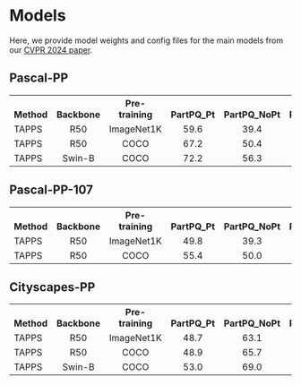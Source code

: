# Models

Here, we provide model weights and config files for the main models from our [CVPR 2024 paper](https://openaccess.thecvf.com/content/CVPR2024/html/de_Geus_Task-aligned_Part-aware_Panoptic_Segmentation_through_Joint_Object-Part_Representations_CVPR_2024_paper.html).

## Pascal-PP
<table><tbody>
<!-- START TABLE -->
<!-- TABLE HEADER -->
<th valign="bottom">Method</th>
<th valign="bottom">Backbone</th>
<th valign="bottom">Pre-training</th>
<th valign="bottom">PartPQ_Pt</th>
<th valign="bottom">PartPQ_NoPt</th>
<th valign="bottom">PartPQ_All</th>
<th valign="bottom">PartSQ_Pt</th>
<th valign="bottom">PQ</th>
<th valign="bottom">config</th>
<th valign="bottom">model</th>
<!-- TABLE BODY -->
<tr><td align="left">TAPPS</td>
<td align="center">R50</td>
<td align="center">ImageNet1K</td>
<td align="center">59.6</td>
<td align="center">39.4</td>
<td align="center">44.6</td>
<td align="center">74.3</td>
<td align="center">47.1</td>
<td align="center"><a href="configs/pascal/pps/tapps_pascal_r50_in1kinit.yaml">config</a>
<td align="center"><a href="https://huggingface.co/ddegeus/TAPPS/blob/main/tapps_pascal_r50_in1kinit.bin">model</a></td>
</tr>
<tr><td align="left">TAPPS</td>
<td align="center">R50</td>
<td align="center">COCO</td>
<td align="center">67.2</td>
<td align="center">50.4</td>
<td align="center">54.7</td>
<td align="center">75.1</td>
<td align="center">57.7</td>
<td align="center"><a href="configs/pascal/pps/tapps_pascal_r50_cocoinit.yaml">config</a>
<td align="center"><a href="https://huggingface.co/ddegeus/TAPPS/blob/main/tapps_pascal_r50_cocoinit.bin">model</a></td>
</tr>
<tr><td align="left">TAPPS</td>
<td align="center">Swin-B</td>
<td align="center">COCO</td>
<td align="center">72.2</td>
<td align="center">56.3</td>
<td align="center">60.4</td>
<td align="center">78.1</td>
<td align="center">63.0</td>
<td align="center"><a href="configs/pascal/pps/tapps_pascal_swinb_cocoinit.yaml">config</a>
<td align="center"><a href="https://huggingface.co/ddegeus/TAPPS/blob/main/tapps_pascal_swinb_cocoinit.bin">model</a></td>
</tr>
</tbody></table>

## Pascal-PP-107
<table><tbody>
<!-- START TABLE -->
<!-- TABLE HEADER -->
<th valign="bottom">Method</th>
<th valign="bottom">Backbone</th>
<th valign="bottom">Pre-training</th>
<th valign="bottom">PartPQ_Pt</th>
<th valign="bottom">PartPQ_NoPt</th>
<th valign="bottom">PartPQ_All</th>
<th valign="bottom">PartSQ_Pt</th>
<th valign="bottom">PQ</th>
<th valign="bottom">config</th>
<th valign="bottom">model</th>
<!-- TABLE BODY -->
<tr><td align="left">TAPPS</td>
<td align="center">R50</td>
<td align="center">ImageNet1K</td>
<td align="center">49.8</td>
<td align="center">39.3</td>
<td align="center">42.0</td>
<td align="center">61.7</td>
<td align="center">47.2</td>
<td align="center"><a href="configs/pascal/pps/pascal_107/tapps_pascal107_r50_in1kinit.yaml">config</a>
<td align="center"><a href="https://huggingface.co/ddegeus/TAPPS/blob/main/tapps_pascal107_r50_in1kinit.bin">model</a></td>
</tr>
<tr><td align="left">TAPPS</td>
<td align="center">R50</td>
<td align="center">COCO</td>
<td align="center">55.4</td>
<td align="center">50.0</td>
<td align="center">51.4</td>
<td align="center">62.1</td>
<td align="center">57.4</td>
<td align="center"><a href="configs/pascal/pps/pascal_107/tapps_pascal107_r50_cocoinit.yaml">config</a>
<td align="center"><a href="https://huggingface.co/ddegeus/TAPPS/blob/main/tapps_pascal107_r50_cocoinit.bin">model</a></td>
</tr>
</tbody></table>

## Cityscapes-PP

<table><tbody>
<!-- START TABLE -->
<!-- TABLE HEADER -->
<th valign="bottom">Method</th>
<th valign="bottom">Backbone</th>
<th valign="bottom">Pre-training</th>
<th valign="bottom">PartPQ_Pt</th>
<th valign="bottom">PartPQ_NoPt</th>
<th valign="bottom">PartPQ_All</th>
<th valign="bottom">PartSQ_Pt</th>
<th valign="bottom">PQ</th>
<th valign="bottom">config</th>
<th valign="bottom">model</th>
<!-- TABLE BODY -->
<tr><td align="left">TAPPS</td>
<td align="center">R50</td>
<td align="center">ImageNet1K</td>
<td align="center">48.7</td>
<td align="center">63.1</td>
<td align="center">59.3</td>
<td align="center">66.8</td>
<td align="center">62.4</td>
<td align="center"><a href="configs/cityscapes/pps/tapps_cityscapes_r50_in1kinit.yaml">config</a>
<td align="center"><a href="https://huggingface.co/ddegeus/TAPPS/blob/main/tapps_cityscapes_r50_in1kinit.bin">model</a></td>
</tr>
<tr><td align="left">TAPPS</td>
<td align="center">R50</td>
<td align="center">COCO</td>
<td align="center">48.9</td>
<td align="center">65.7</td>
<td align="center">61.3</td>
<td align="center">66.9</td>
<td align="center">64.4</td>
<td align="center"><a href="configs/cityscapes/pps/tapps_cityscapes_r50_cocoinit.yaml">config</a>
<td align="center"><a href="https://huggingface.co/ddegeus/TAPPS/blob/main/tapps_cityscapes_r50_cocoinit.bin">model</a></td>
</tr>
<tr><td align="left">TAPPS</td>
<td align="center">Swin-B</td>
<td align="center">COCO</td>
<td align="center">53.0</td>
<td align="center">69.0</td>
<td align="center">64.8</td>
<td align="center">68.0</td>
<td align="center">68.0</td>
<td align="center"><a href="configs/cityscapes/pps/tapps_cityscapes_swinb_cocoinit.yaml">config</a>
<td align="center"><a href="https://huggingface.co/ddegeus/TAPPS/blob/main/tapps_cityscapes_swinb_cocoinit.bin">model</a></td>
</tr>
</tbody></table>

